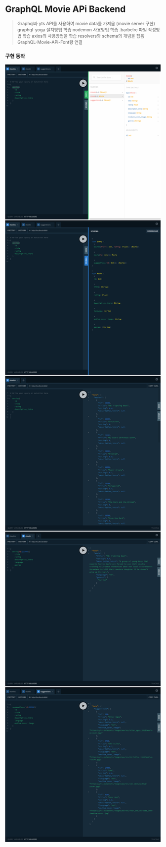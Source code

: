 # GraphQL Movie APi Backend

> Graphql과 yts API를 사용하여 movie data를 가져옴 (movie server 구현)
> graphql-yoga 설치방법 학습
> nodemon 사용방법 학습
> .barbelrc 파일 작성방법 학습
> axios의 사용방법을 학습
> resolvers와 schema의 개념을 잡음
> GraphQL-Movie-APi-Font랑 연결

### 구현 동작

![DOC](./README_IMAGE/DOC.png)
![SCHEMA](./README_IMAGE/SCHEMA.png)
![1-movies](./README_IMAGE/1-movies.png)
![2-movie](./README_IMAGE/2-movie.png)
![3-suggestions](./README_IMAGE/3-suggestions.png)
